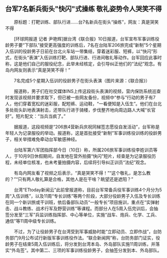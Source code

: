 ## 台军7名新兵街头"快闪"式操练 敬礼姿势令人哭笑不得
　　原标题：打靶训练、部队行进……台7名新兵在街头“操练”，网友：真是哭笑不得

　　[环球网报道 记者 尹艳辉]据台湾《联合报》10日报道，台军宣布军事训练役龄男子要“下部队”接受更高强度的训练后，7名在台陆军206旅完成“新制”5个星期入伍训的役龄男子日前在台北火车站一带集结，穿着迷彩服、短裤，以“快闪”形式，在街头“表演”入伍训练打靶、部队行进、行进间敬礼等动作。台军回应此事时称，这是他们自己的服役纪念，此举未经核定，会引导纠正他们的“法纪”观念。有岛内网友则表示“真是哭笑不得！”

　　7名完成5个星期入伍训的役龄男子在街头表演（图片来源：《联合报》）

　　报道称，男子们在社交媒体INS上传这段街头表演的视频，营内保防系统巡查时发现该视频并要求取下，但已被一些网友备份，视频中“参与”行动的男子有7人，他们穿着宽松的迷彩服，配短裤、运动鞋，“一看便知是入伍生”。他们在台北多处街头趴地表演射击，还带队行进于骑楼，步伐整齐地向周边路人大喊“长官好”。短片配文：“当兵当疯了。”

　　据报道，这段视频是“206旅4营新兵庆祝同梯签志愿役自发活动”，台军称是年轻人为记录服役的举动。报道称，这是首批接受“新制”军事训练役训练的役龄男子，相关举措难免牵动台军敏感神经。

　　台陆军第六军团指挥部今日（10日）称，所属206旅军事训练役李姓训员等人，于10月9日休假期间，自发地在营外拍摄“快闪”短片，经查是为记录服役历程，未经单位核准，也未考量拍摄内容，后续将引导纠正训员“法纪”观念。

　　有岛内网友看了视频之后表示，“真是哭笑不得！”“这个敬礼，是怎么教的？”“只有两人敬礼算是合格，其他人是在干啥？眺望还是遮阳？”

　　台湾“ETtoday新闻云”此前曾报道称，目前台军常备兵役军事训练4个月分为5周“入伍训练”，以及11周“专长训练”等两个阶段，大部分役龄男子入伍及专长训练在同一个新训旅或干训班，依后备部队动员“一般专长”项目施训，重点在“实弹射击、战斗教练、战术行军及野营训练”等课程。而部分人在5周入伍完训后，会抽签分发至“三军”兵监训练指挥部、中心等单位，实施“战车、炮兵、化学、工兵、通信”等11周中级专长训练。

　　不过，为了让役龄男子在台湾受到军事威胁时能“立即动员、立即作战”，台防务部门9月公布试行新版军事训练役作法。“联合新闻网”称，台防务部门证实，役龄男子在结束5周入伍训练后，将分发到台湾本岛、外岛部队实施11周训练，并落实“外岛签”。其中第二、三项的军事训练役龄男子，会抽签分发到本、外岛部队。

